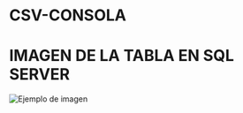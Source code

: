 # CSV-CONSOLA
# IMAGEN DE LA TABLA EN SQL SERVER
![Ejemplo de imagen](https://drive.google.com/drive/folders/1V5bHHRzH9jN2mXXfiC-RocNvzUnxjfxI/CAPT_SQL.png)
